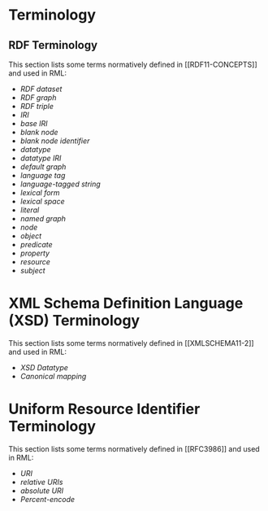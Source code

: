 # Terminology

## RDF Terminology

This section lists some terms normatively defined in [[RDF11-CONCEPTS]] and used in RML:

- <dfn><a data-cite="RDF11-CONCEPTS#dfn-rdf-dataset">RDF dataset</a></dfn>
- <dfn><a data-cite="RDF11-CONCEPTS#dfn-rdf-graph">RDF graph</a></dfn>
- <dfn data-lt="triple"><a data-cite="RDF11-CONCEPTS#dfn-rdf-triple">RDF triple</a></dfn>
- <dfn><a data-cite="RDF11-CONCEPTS#dfn-iri">IRI</a></dfn>
- <dfn><a data-cite="RDF11-CONCEPTS#dfn-base-iri">base IRI</a></dfn>
- <dfn><a data-cite="RDF11-CONCEPTS#dfn-blank-node">blank node</a></dfn>
- <dfn><a data-cite="RDF11-CONCEPTS#dfn-blank-node-identifier">blank node identifier</a></dfn>
- <dfn data-lt="RDF datatype"><a data-cite="RDF11-CONCEPTS#dfn-datatype">datatype</a></dfn>
- <dfn><a data-cite="RDF11-CONCEPTS#dfn-datatype-iri">datatype IRI</a></dfn>
- <dfn><a data-cite="RDF11-CONCEPTS#dfn-default-graph">default graph</a></dfn>
- <dfn><a data-cite="RDF11-CONCEPTS#dfn-language-tag">language tag</a></dfn>
- <dfn><a data-cite="RDF11-CONCEPTS#dfn-language-tagged-string">language-tagged string</a></dfn>
- <dfn><a data-cite="RDF11-CONCEPTS#dfn-lexical-form">lexical form</a></dfn>
- <dfn><a data-cite="RDF11-CONCEPTS#dfn-lexical-space">lexical space</a></dfn>
- <dfn data-lt="RDF literal"><a data-cite="RDF11-CONCEPTS#dfn-literal">literal</a></dfn>
- <dfn><a data-cite="RDF11-CONCEPTS#dfn-named-graph">named graph</a></dfn>
- <dfn><a data-cite="RDF11-CONCEPTS#dfn-node">node</a></dfn>
- <dfn><a data-cite="RDF11-CONCEPTS#dfn-object">object</a></dfn>
- <dfn><a data-cite="RDF11-CONCEPTS#dfn-predicate">predicate</a></dfn>
- <dfn><a data-cite="RDF11-CONCEPTS#dfn-property">property</a></dfn>
- <dfn><a data-cite="RDF11-CONCEPTS#dfn-resource">resource</a></dfn>
- <dfn><a data-cite="RDF11-CONCEPTS#dfn-subject">subject</a></dfn>


# XML Schema Definition Language (XSD) Terminology

This section lists some terms normatively defined in [[XMLSCHEMA11-2]] and used in RML:

- <dfn><a data-cite="XMLSCHEMA11-2#datatype">XSD Datatype</a></dfn>
- <dfn data-lt="XSD Canonical mapping"><a data-cite="XMLSCHEMA11-2#canonical-lexical-representation">Canonical mapping</a></dfn>


# Uniform Resource Identifier Terminology 

This section lists some terms normatively defined in [[RFC3986]] and used in RML:

- <dfn><a data-cite="RFC3986#section-1.1.3">URI</a></dfn>
- <dfn><a data-cite="RFC3986#section-5.2">relative URIs</a></dfn>
- <dfn><a data-cite="RFC3986#section-4.3">absolute URI</a></dfn>
- <dfn><a data-cite="RFC3986#section-2.1">Percent-encode</a></dfn>